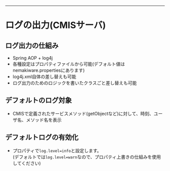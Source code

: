---
# ログの出力(CMISサーバ)

## ログ出力の仕組み
* Spring AOP + log4j
* 各種設定はプロパティファイルから可能(デフォルト値はnemakiware.propertiesにあります)
* log4j.xml自体の差し替えも可能
* ログ出力のためのロジックを書いたクラスごと差し替えも可能

## デフォルトのログ対象
* CMISで定義されたサービスメソッド(getObjectなど)に対して、時刻、ユーザ名、メソッド名を表示

## デフォルトログの有効化
* プロパティで`log.level=info`と設定します。<br>(デフォルトでは`log.level=warn`なので、プロパティ上書きの仕組みを使用してください)